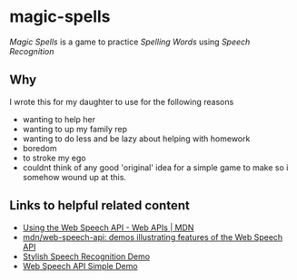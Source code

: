 # magic-spells
*Magic Spells* is a game to practice _Spelling Words_ using _Speech Recognition_


## Why
I wrote this for my daughter to use for the following reasons
* wanting to help her
* wanting to up my family rep
* wanting to do less and be lazy about helping with homework
* boredom
* to stroke my ego
* couldnt think of any good 'original' idea for a simple game to make so i somehow wound up at this.

## Links to helpful related content

* [Using the Web Speech API - Web APIs | MDN](https://developer.mozilla.org/en-US/docs/Web/API/Web_Speech_API/Using_the_Web_Speech_API)
* [mdn/web-speech-api: demos illustrating features of the Web Speech API](https://github.com/mdn/web-speech-api)
* [Stylish Speech Recognition Demo](https://codepen.io/room_js/pen/armygW)
* [Web Speech API Simple Demo](https://codepen.io/girliemac/pen/dmpxgv)
